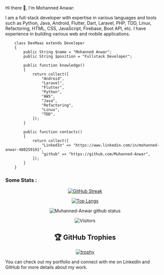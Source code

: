 Hi there 👋, I'm Mohanned Anwar:

I am a full-stack developer with expertise in various languages and tools such as Python, Java, Android, Flutter, Dart, Laravel, PHP, TDD, Linux, Refactoring, HTML, CSS, JavaScript, Firebase, Boot API, etc. I have experience in building various web and mobile applications.

```
    class DevMaas extends Developer
    {
        public String $name = "Mohanned Anwar";
        public String $position = "Fullstack Developer";
    
        public function knowledge()
        {
            return collect([
                "Android",
                "Laravel",
                "Flutter",
                "Python",
                "AWS",
                "Java",
                "Refactoring",
                "Linux",
                "TDD",
            ]);
        }

        public function contacts()
        {
            return collect([
                "LinkedIn" => "https://www.linkedin.com/in/mohanned-anwar-480259191",
                "github" => "https://github.com/Muhanned-Anwar",
            ]);
        }
    }
```


### Some Stats :

<div align="center">

[![GitHub Streak](https://github-readme-streak-stats.herokuapp.com/?user=Muhanned-Anwar&theme=dark&background=000000)](https://github.com/Muhanned-Anwar)

[![Top Langs](https://github-readme-stats.vercel.app/api/top-langs/?username=Muhanned-Anwar&layout=compact&theme=vision-friendly-dark)](https://github.com/Muhanned-Anwar)

![Muhanned-Anwar github status](https://github-readme-stats.vercel.app/api?username=Muhanned-Anwar&layout=compact&theme=vision-friendly-dark)

![Visitors](https://visitor-badge.laobi.icu/badge?page_id=Muhanned-Anwar.Muhanned-Anwar)

## 🏆 GitHub Trophies

[![trophy](https://github-profile-trophy.vercel.app/?username=Muhanned-Anwar&rank=SECRET,SSS,SS,S,AAA,AA,A&theme=vision-friendly-dark&column=6)](https://github.com/Muhanned-Anwar)

</div>


You can check out my portfolio and connect with me on LinkedIn and GitHub for more details about my work.

